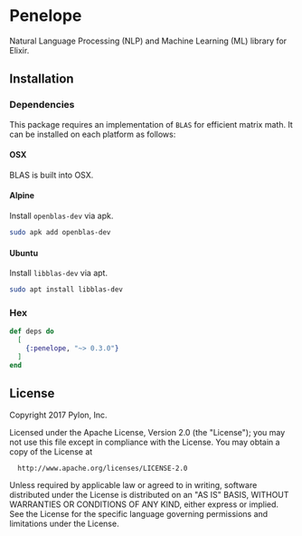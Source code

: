 # Penelope

Natural Language Processing (NLP) and Machine Learning (ML) library for Elixir.

## Installation

### Dependencies
This package requires an implementation of `BLAS` for efficient matrix math.
It can be installed on each platform as follows:

#### OSX
BLAS is built into OSX.

#### Alpine
Install `openblas-dev` via apk.

```bash
sudo apk add openblas-dev
```

#### Ubuntu
Install `libblas-dev` via apt.

```bash
sudo apt install libblas-dev
```

### Hex
```elixir
def deps do
  [
    {:penelope, "~> 0.3.0"}
  ]
end
```

## License

Copyright 2017 Pylon, Inc.

  Licensed under the Apache License, Version 2.0 (the "License");
  you may not use this file except in compliance with the License.
  You may obtain a copy of the License at

      http://www.apache.org/licenses/LICENSE-2.0

  Unless required by applicable law or agreed to in writing, software
  distributed under the License is distributed on an "AS IS" BASIS,
  WITHOUT WARRANTIES OR CONDITIONS OF ANY KIND, either express or implied.
  See the License for the specific language governing permissions and
  limitations under the License.
